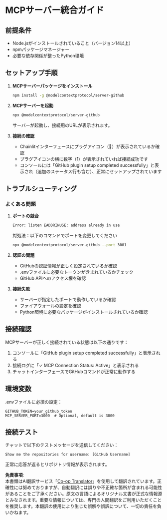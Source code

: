 <!--
CO_OP_TRANSLATOR_METADATA:
{
  "original_hash": "c4be907703b836d1a1c360db20da4de9",
  "translation_date": "2025-05-21T08:15:19+00:00",
  "source_file": "11-mcp/code_samples/github-mcp/MCP_SETUP.md",
  "language_code": "ja"
}
-->
# MCPサーバー統合ガイド

## 前提条件
- Node.jsがインストールされていること（バージョン14以上）
- npmパッケージマネージャー
- 必要な依存関係が整ったPython環境

## セットアップ手順

1. **MCPサーバーパッケージをインストール**
   ```bash
   npm install -g @modelcontextprotocol/server-github
   ```

2. **MCPサーバーを起動**
   ```bash
   npx @modelcontextprotocol/server-github
   ```
   サーバーが起動し、接続用のURLが表示されます。

3. **接続の確認**
   - Chainlitインターフェースにプラグアイコン（🔌）が表示されているか確認
   - プラグアイコンの横に数字（1）が表示されていれば接続成功です
   - コンソールには「GitHub plugin setup completed successfully」と表示され（追加のステータス行も含む）、正常にセットアップされています

## トラブルシューティング

### よくある問題

1. **ポートの競合**
   ```bash
   Error: listen EADDRINUSE: address already in use
   ```
   対処法：以下のコマンドでポートを変更してください
   ```bash
   npx @modelcontextprotocol/server-github --port 3001
   ```

2. **認証の問題**
   - GitHubの認証情報が正しく設定されているか確認
   - .envファイルに必要なトークンが含まれているかチェック
   - GitHub APIへのアクセス権を確認

3. **接続失敗**
   - サーバーが指定したポートで動作しているか確認
   - ファイアウォールの設定を確認
   - Python環境に必要なパッケージがインストールされているか確認

## 接続確認

MCPサーバーが正しく接続されている状態は以下の通りです：
1. コンソールに「GitHub plugin setup completed successfully」と表示される
2. 接続ログに「✓ MCP Connection Status: Active」と表示される
3. チャットインターフェースでGitHubコマンドが正常に動作する

## 環境変数

.envファイルに必須の設定：
```
GITHUB_TOKEN=your_github_token
MCP_SERVER_PORT=3000  # Optional, default is 3000
```

## 接続テスト

チャットで以下のテストメッセージを送信してください：
```
Show me the repositories for username: [GitHub Username]
```
正常に応答が返るとリポジトリ情報が表示されます。

**免責事項**:  
本書類はAI翻訳サービス「[Co-op Translator](https://github.com/Azure/co-op-translator)」を使用して翻訳されています。正確性には努めておりますが、自動翻訳には誤りや不正確な箇所が含まれる可能性があることをご了承ください。原文の言語によるオリジナル文書が正式な情報源とみなされます。重要な情報については、専門の人間翻訳をご利用いただくことを推奨します。本翻訳の使用により生じた誤解や誤訳について、一切の責任を負いかねます。